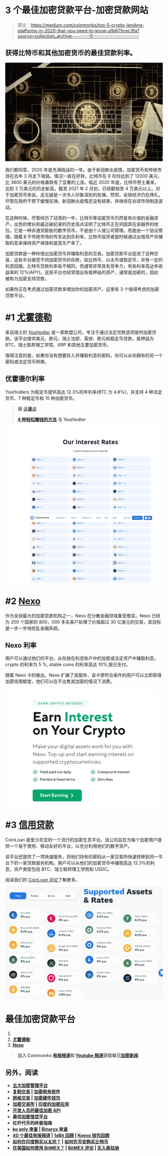 # 3 个最佳加密贷款平台-加密贷款网站

> 原文：<https://medium.com/coinmonks/top-5-crypto-lending-platforms-in-2020-that-you-need-to-know-a1b675cec3fa?source=collection_archive---------0----------------------->

## 获得比特币和其他加密货币的最佳贷款利率。

![](img/0bcb28c290e437eab4c839b5a18e861d.png)

我们都同意，2020 年是充满挑战的一年。由于新冠肺炎疫情，加密货币和传统市场在去年 3 月走下坡路。情况一直在好转，比特币在 8 月份达到了 12000 美元，比 3600 美元的价格暴跌有了显著的上涨。临近 2020 年底，比特币卷土重来，达到 2 万美元的历史新高，截至 2021 年 2 月初，已经翻倍至 4 万美元以上。对于加密货币来说，这无疑是一次令人印象深刻的反弹。然而，全球经济仍在挣扎，尽管在政府干预下缓慢反弹。新冠肺炎疫情还没有结束，并继续在全球市场制造波动。

在这种时候，尽管经历了动荡的一年，比特币等加密货币仍然是有价值的金融资产。出色的增长和最近破纪录的历史高点证明了比特币正在巩固其在金融界的地位。它是一种非通货膨胀的数字货币，不是由个人或公司管理，而是由一个协议管理。随着关于传统市场的传言达到负利率，比特币投资者是时候通过出借资产并赚取利息来保持资产保值和提高生产率了。

加密贷款是一种你借出加密货币并赚取利息的交易。加密贷款平台促进了这种交易，这些平台接受不同加密货币的存款，如比特币、以太币或稳定币，并有一定的利息回报。比特币贷款利率各不相同，但通常非常具有竞争力，有些利率高达年收益率的 12%(APY)。这些平台也经常借出有抵押品的资产，通常是加密的，因此被称为加密支持贷款。

如果你正在考虑通过加密贷款来增加你的加密资产，这里有 3 个值得考虑的加密贷款平台。

# #1 [**尤霍德勒**](https://coincodecap.com/go/youhodler)

来自瑞士的 [YouHodler](https://coincodecap.com/go/youhodler) 是一家欧盟公司，专注于通过法定贷款选项提供加密贷款。该平台提供美元、欧元、瑞士法郎、英镑、欧元和稳定币贷款，抵押品为 BTC、瑞士联邦理工学院、XRP 和其他主要加密货币。

值得注意的是，如果你没有想要存入并赚取利息的密码，你可以从你拥有的另一个密码或法定货币转换。

## 优霍德尔利率

YouHodlers 为稳定币提供高达 12.3%的年利率(BTC 为 4.8%)，并支持 4 种法定货币、7 种稳定币和 15 种加密货币。

> **读** [读**读**读](/coinmonks/youhodler-4-easy-ways-to-make-money-98969b9689f2)
> 
> [**4 种轻松赚钱的方法**](https://blog.coincodecap.com/youhodler-earn-crypto-interest) **与 YouHodler**

![](img/41e8b34d706711ce710acb00e86cb254.png)

# #2 [Nexo](https://coincodecap.com/go/nexo)

作为全球最大的加密贷款机构之一，Nexo 在分散金融领域备受推崇。Nexo 已经为 200 个国家的 800，000 多名客户处理了价值超过 30 亿美元的交易，其目标是一步一步地扰乱金融系统。

## Nexo 利率

用户可以通过他们的平台，从存放在利息账户中的加密或法定资产中赚取利息。crypto 的利率为 5 %, stable coins 的利率高达 10%,按日支付。

随着 Nexo 卡的推出，Nexo 扩展了其服务，该卡使符合条件的用户可以立即获得加密信用额度，他们可以在不出售其加密的情况下消费。

![](img/2d4c8cf3d429ab45c28b217b91fe6fbd.png)

# #3 [信用贷款](https://coincodecap.com/go/coinloan)

CoinLoan 是爱沙尼亚的一个流行的加密生息平台。该公司旨在为每个加密用户提供一个易于使用、移动友好的平台，以充分利用他们的数字资产。

该平台还提供了一项快速服务，将他们持有的密码从一家交易所快速转移到同一平台下的一家贷款服务机构。用户可以从他们的加密货币中赚取高达 12.3%的利息，资产类型包括 BTC、瑞士联邦理工学院和 USDC。

阅读我们的 [CoinLoan 评论](https://coincodecap.com/coinloan-review)了解更多。

![](img/ab336429c89fc5d6df293f1a21fab181.png)

# 最佳加密贷款平台

1.  [](https://coincodecap.com/go/coinloan)
2.  **[**尤霍德勒**](https://blog.coincodecap.com/go/youhodler)**
3.  **[**Nexo**](http://blog.coincodecap.com/go/nexo)**

> **加入 Coinmonks [电报频道](https://t.me/coincodecap)和 [Youtube 频道](https://www.youtube.com/c/coinmonks/videos)获取每日[加密新闻](http://coincodecap.com/)**

## **另外，阅读**

*   **[五大加密管理平台](https://coincodecap.com/crypto-management-platforms)**
*   **[复制交易](/coinmonks/top-10-crypto-copy-trading-platforms-for-beginners-d0c37c7d698c) | [加密税务软件](/coinmonks/crypto-tax-software-ed4b4810e338)**
*   **[网格交易](https://coincodecap.com/grid-trading) | [加密硬件钱包](/coinmonks/the-best-cryptocurrency-hardware-wallets-of-2020-e28b1c124069)**
*   **[加密交易所](/coinmonks/crypto-exchange-dd2f9d6f3769) | [印度的加密应用](/coinmonks/buy-bitcoin-in-india-feb50ddfef94)**
*   **[开发人员的最佳加密 API](/coinmonks/best-crypto-apis-for-developers-5efe3a597a9f)**
*   **最佳[加密借贷平台](/coinmonks/top-5-crypto-lending-platforms-in-2020-that-you-need-to-know-a1b675cec3fa)**
*   **杠杆代币的终极指南**
*   **[ko only 审查](https://coincodecap.com/koinly-review) | [Binaryx 审查](https://coincodecap.com/binaryx-review)**
*   **[40 个最佳电报频道](https://coincodecap.com/best-telegram-channels) | [1xBit 回顾](https://coincodecap.com/1xbit-review) | [Keevo 钱包回顾](https://coincodecap.com/keevo-wallet-review)**
*   **[如何在印度购买以太坊？](https://coincodecap.com/buy-ethereum-in-india) | [如何在币安购买比特币](https://coincodecap.com/buy-bitcoin-binance)**
*   **[在美国如何使用 BitMEX？](https://coincodecap.com/use-bitmex-in-usa) | [BitMEX 评论](https://coincodecap.com/bitmex-review) | [买入索拉纳](https://coincodecap.com/buy-solana)**